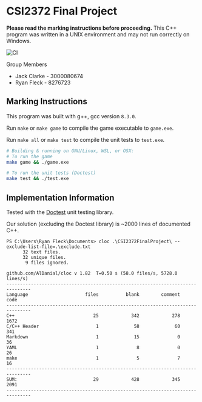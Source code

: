 # CSI2372 Final Project

**Please read the marking instructions before proceeding.** This C++ program was written in a UNIX environment and may not run correctly on Windows.

![CI](https://github.com/JackClarkeUottawa/CSI2372FinalProject/workflows/CI/badge.svg?branch=master)

Group Members

- Jack Clarke - 3000080674
- Ryan Fleck - 8276723

## Marking Instructions

This program was built with g++, gcc version `8.3.0`.

Run `make` or `make game` to compile the game executable to `game.exe`.

Run `make all` or `make test` to compile the unit tests to `test.exe`.

```sh
# Building & running on GNU/Linux, WSL, or OSX:
# To run the game
make game && ./game.exe

# To run the unit tests (Doctest)
make test && ./test.exe
```

## Implementation Information

Tested with the [Doctest](https://github.com/onqtam/doctest) unit testing library.

Our solution (excluding the Doctest library) is ~2000 lines of documented C++.

```
PS C:\Users\Ryan Fleck\Documents> cloc .\CSI2372FinalProject\ --exclude-list-file=.\exclude.txt
      32 text files.
      32 unique files.
       9 files ignored.

github.com/AlDanial/cloc v 1.82  T=0.50 s (58.0 files/s, 5728.0 lines/s)
-------------------------------------------------------------------------------
Language                     files          blank        comment           code
-------------------------------------------------------------------------------
C++                             25            342            278           1672
C/C++ Header                     1             58             60            341
Markdown                         1             15              0             36
YAML                             1              8              0             26
make                             1              5              7             16
-------------------------------------------------------------------------------
SUM:                            29            428            345           2091
-------------------------------------------------------------------------------
```
